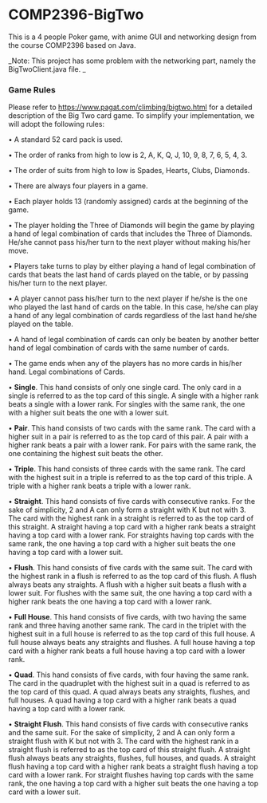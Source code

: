 # COMP2396-BigTwo
This is a 4 people Poker game, with anime GUI and networking design from the course COMP2396 based on Java.

_Note: This project has some problem with the networking part, namely the BigTwoClient.java file. _

### Game Rules ###
Please refer to https://www.pagat.com/climbing/bigtwo.html for a detailed description of the
Big Two card game. To simplify your implementation, we will adopt the following rules:


• A standard 52 card pack is used.


• The order of ranks from high to low is 2, A, K, Q, J, 10, 9, 8, 7, 6, 5, 4, 3.


• The order of suits from high to low is Spades, Hearts, Clubs, Diamonds.


• There are always four players in a game.


• Each player holds 13 (randomly assigned) cards at the beginning of the game.


• The player holding the Three of Diamonds will begin the game by playing a hand of
legal combination of cards that includes the Three of Diamonds. He/she cannot pass
his/her turn to the next player without making his/her move.


• Players take turns to play by either playing a hand of legal combination of cards that
beats the last hand of cards played on the table, or by passing his/her turn to the next
player.


• A player cannot pass his/her turn to the next player if he/she is the one who played the
last hand of cards on the table. In this case, he/she can play a hand of any legal
combination of cards regardless of the last hand he/she played on the table.


• A hand of legal combination of cards can only be beaten by another better hand of
legal combination of cards with the same number of cards.


• The game ends when any of the players has no more cards in his/her hand.
Legal combinations of Cards.


• **Single**. This hand consists of only one single card. The only card in a single is
referred to as the top card of this single. A single with a higher rank beats a single
with a lower rank. For singles with the same rank, the one with a higher suit beats the
one with a lower suit.


• **Pair**. This hand consists of two cards with the same rank. The card with a higher suit
in a pair is referred to as the top card of this pair. A pair with a higher rank beats a
pair with a lower rank. For pairs with the same rank, the one containing the highest
suit beats the other.


• **Triple**. This hand consists of three cards with the same rank. The card with the
highest suit in a triple is referred to as the top card of this triple. A triple with a higher
rank beats a triple with a lower rank.


• **Straight**. This hand consists of five cards with consecutive ranks. For the sake of
simplicity, 2 and A can only form a straight with K but not with 3. The card with the
highest rank in a straight is referred to as the top card of this straight. A straight
having a top card with a higher rank beats a straight having a top card with a lower
rank. For straights having top cards with the same rank, the one having a top card
with a higher suit beats the one having a top card with a lower suit.


• **Flush**. This hand consists of five cards with the same suit. The card with the highest
rank in a flush is referred to as the top card of this flush. A flush always beats any
straights. A flush with a higher suit beats a flush with a lower suit. For flushes with
the same suit, the one having a top card with a higher rank beats the one having a top
card with a lower rank.


• **Full House**. This hand consists of five cards, with two having the same rank and three
having another same rank. The card in the triplet with the highest suit in a full house
is referred to as the top card of this full house. A full house always beats any straights
and flushes. A full house having a top card with a higher rank beats a full house
having a top card with a lower rank.


• **Quad**. This hand consists of five cards, with four having the same rank. The card in
the quadruplet with the highest suit in a quad is referred to as the top card of this quad.
A quad always beats any straights, flushes, and full houses. A quad having a top card
with a higher rank beats a quad having a top card with a lower rank.


• **Straight Flush**. This hand consists of five cards with consecutive ranks and the same
suit. For the sake of simplicity, 2 and A can only form a straight flush with K but not
with 3. The card with the highest rank in a straight flush is referred to as the top card
of this straight flush. A straight flush always beats any straights, flushes, full houses,
and quads. A straight flush having a top card with a higher rank beats a straight flush
having a top card with a lower rank. For straight flushes having top cards with the
same rank, the one having a top card with a higher suit beats the one having a top card
with a lower suit.
